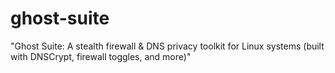 # ghost-suite
"Ghost Suite: A stealth firewall &amp; DNS privacy toolkit for Linux systems (built with DNSCrypt, firewall toggles, and more)"
